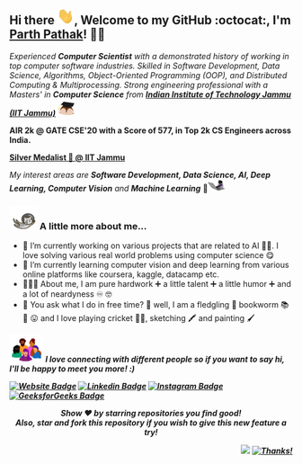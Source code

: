 ## Hi there <img src="gifs/wave.gif" width="30" height="30">, Welcome to my GitHub :octocat:, I'm [Parth Pathak](https://parthcseiitian.wixsite.com/parth)! 👨‍🚀

<!--
**parthsompura/parthsompura** is a ✨ _special_ ✨ repository because its `README.md` (this file) appears on your GitHub profile.
-->

_Experienced **Computer Scientist** with a demonstrated history of working in top computer software industries. Skilled in Software Development, Data Science, Algorithms, Object-Oriented Programming (OOP), and Distributed Computing & Multiprocessing. Strong engineering professional with a Masters' in **Computer Science** from [**Indian Institute of Technology Jammu (IIT Jammu)**](https://iitjammu.ac.in/)_ <img src="gifs/convo.gif" width="30" height="30">

**AIR 2k @ GATE CSE'20 with a Score of 577, in Top 2k CS Engineers across India.**

**[Silver Medalist 🥇 @ IIT Jammu](https://iitjammu.ac.in/convocation2022/medals.html)**

_My interest areas are **Software Development, Data Science, AI, Deep Learning, Computer Vision** and **Machine Learning**_ 🤖<img src="gifs/geek.gif" width="30" height="20.58">

 ### <img src="gifs/flying.gif" width="50" height="42.5"> A little more about me...
 
- 🔭 I’m currently working on various projects that are related to AI 🐱‍💻. I love solving various real world problems using computer science 😋 
- 🌱 I’m currently learning computer vision and deep learning from various online platforms like coursera, kaggle, datacamp etc. 
- 👨🏻‍🎓 About me, I am pure hardwork ➕ a little talent ➕ a little humor ➕ and a lot of neardyness ♾️ 🤓
- 🦻 You ask what I do in free time? 🤔 well, I am a fledgling 🐥 bookworm 📚 🐛 😛 and I love playing cricket 🏏😍, sketching 🖍️ and painting 🖌️


<p align="center">

 <img src="gifs/collab.gif" width="60" height="50.13"> <i><b>I love connecting with different people so if you want to say hi, I'll be happy to meet you more! :)<b><i>
  
[![Website Badge](https://img.shields.io/badge/-parthpathak.com-ff0000?style=flat&logo=Google-Chrome&logoColor=white&link=https://parthcseiitian.wixsite.com/parth)](https://parthcseiitian.wixsite.com/parth) 
[![Linkedin Badge](https://img.shields.io/badge/-parth-blue?style=flat&logo=Linkedin&logoColor=white)](https://www.linkedin.com/in/parthsompura)
[![Instagram Badge](https://img.shields.io/badge/-@parth-black?style=flat&logo=Instagram&logoColor=white)](https://www.instagram.com/parth.2704)
[![GeeksforGeeks Badge](https://img.shields.io/badge/-parth2704-1c6340?style=flat&logo=GeeksforGeeks&logoColor=white&link=https://auth.geeksforgeeks.org/user/parth2704/practice)](https://auth.geeksforgeeks.org/user/parth2704/practice)

  <p align="center">
    Show ❤️ by starring repositories you find good! 
    <br />
    Also, star and fork this repository if you wish to give this new feature a try!
  </p>
</p>

<div align="right">
  
![](https://komarev.com/ghpvc/?username=parthsompura&color=ff0000) [![Thanks!](https://img.shields.io/badge/Thanks%20for%20visiting-!-1EAEDB.svg)](https://parthcseiitian.wixsite.com/parth)

</div>
